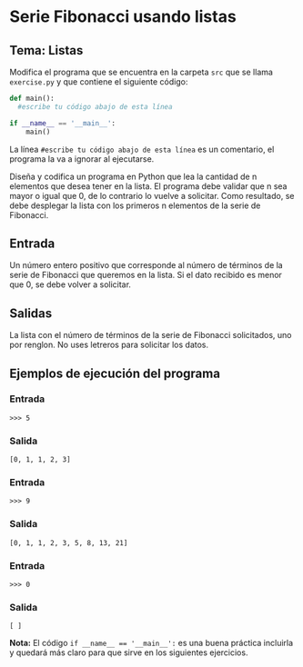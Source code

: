 # Serie Fibonacci usando listas
## Tema: Listas

Modifica el programa que se encuentra en la carpeta `src` que se llama `exercise.py` y que contiene el siguiente código:

```python
def main():
  #escribe tu código abajo de esta línea

if __name__ == '__main__':
    main()
```

La línea `#escribe tu código abajo de esta línea` es un comentario, el programa la va a ignorar al ejecutarse.

Diseña y codifica un programa en Python que lea la cantidad de n elementos que desea tener en la lista.
El programa debe validar que n sea mayor o igual que 0, de lo contrario lo vuelve a solicitar. Como resultado, se debe desplegar la lista con los primeros n elementos de la serie de Fibonacci.

## Entrada
Un número entero positivo que corresponde al número de términos de la serie de Fibonacci que queremos en la lista. Si el dato recibido es menor que 0, se debe volver a solicitar.

## Salidas
La lista con el número de términos de la serie de Fibonacci solicitados, uno por renglon. No uses letreros para solicitar los datos.

## Ejemplos de ejecución del programa
### Entrada
```
>>> 5
```
### Salida
```
[0, 1, 1, 2, 3]
```
### Entrada
```
>>> 9
```
### Salida
```
[0, 1, 1, 2, 3, 5, 8, 13, 21]
```
### Entrada
```
>>> 0
```
### Salida
```
[ ]
```

**Nota:** El código `if __name__ == '__main__':` es una buena práctica incluirla y quedará más claro para que sirve en los siguientes ejercicios.